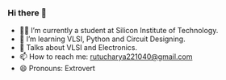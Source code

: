 ### Hi there 👋
<!--**rutucharya/rutucharya** is a ✨ _special_ ✨ repository because its `README.md` (this file) appears on your GitHub profile.-->
- 👩‍🎓 I’m currently a student at Silicon Institute of Technology.
- 🌱 I’m learning VLSI, Python and Circuit Designing.
- 💬 Talks about VLSI and Electronics.
- 📫 How to reach me: rutucharya221040@gmail.com
- 😄 Pronouns: Extrovert

